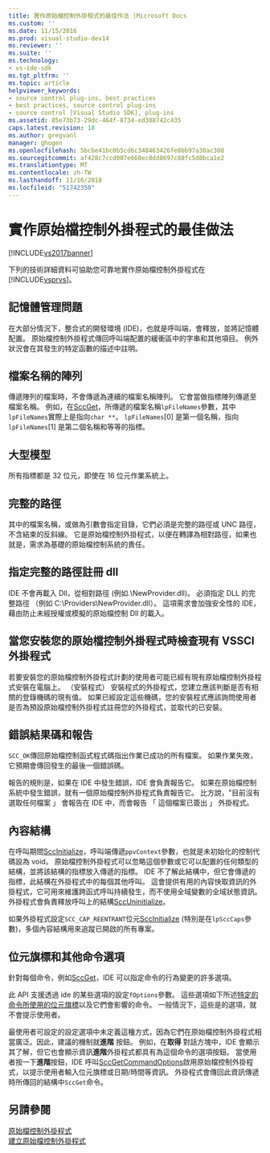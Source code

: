 ```yaml
---
title: 實作原始檔控制外掛程式的最佳作法 |Microsoft Docs
ms.custom: ''
ms.date: 11/15/2016
ms.prod: visual-studio-dev14
ms.reviewer: ''
ms.suite: ''
ms.technology:
- vs-ide-sdk
ms.tgt_pltfrm: ''
ms.topic: article
helpviewer_keywords:
- source control plug-ins, best practices
- best practices, source control plug-ins
- source control [Visual Studio SDK], plug-ins
ms.assetid: 85e73b73-29dc-464f-8734-ed308742c435
caps.latest.revision: 18
ms.author: gregvanl
manager: ghogen
ms.openlocfilehash: 5bcbe41bc0b5cd6c348463426fe8bb97a38ac308
ms.sourcegitcommit: af428c7ccd007e668ec0dd8697c88fc5d8bca1e2
ms.translationtype: MT
ms.contentlocale: zh-TW
ms.lasthandoff: 11/16/2018
ms.locfileid: "51742350"
---
```

# <a name="best-practices-for-implementing-a-source-control-plug-in"></a>實作原始檔控制外掛程式的最佳做法
[!INCLUDE[vs2017banner](../includes/vs2017banner.md)]

下列的技術詳細資料可協助您可靠地實作原始檔控制外掛程式在[!INCLUDE[vsprvs](../includes/vsprvs-md.md)]。  
  
## <a name="memory-management-issues"></a>記憶體管理問題  
 在大部分情況下，整合式的開發環境 (IDE)，也就是呼叫端，會釋放，並將記憶體配置。 原始檔控制外掛程式傳回呼叫端配置的緩衝區中的字串和其他項目。 例外狀況會在其發生的特定函數的描述中註明。  
  
## <a name="arrays-of-file-names"></a>檔案名稱的陣列  
 傳遞陣列的檔案時，不會傳遞為連續的檔案名稱陣列。 它會當做指標陣列傳遞至檔案名稱。 例如，在[SccGet](../extensibility/sccget-function.md)，所傳遞的檔案名稱`lpFileNames`參數，其中`lpFileNames`實際上是指向`char **`。 `lpFileNames`[0] 是第一個名稱，指向`lpFileNames`[1] 是第二個名稱和等等的指標。  
  
## <a name="large-model"></a>大型模型  
 所有指標都是 32 位元，即使在 16 位元作業系統上。  
  
## <a name="fully-qualified-paths"></a>完整的路徑  
 其中的檔案名稱，或做為引數會指定目錄，它們必須是完整的路徑或 UNC 路徑，不含結束的反斜線。 它是原始檔控制外掛程式，以便在轉譯為相對路徑，如果也就是，需求為基礎的原始檔控制系統的責任。  
  
## <a name="specify-a-fully-qualified-path-for-the-registered-dll"></a>指定完整的路徑註冊 dll  
 IDE 不會再載入 Dll，從相對路徑 (例如.\NewProvider.dll)。 必須指定 DLL 的完整路徑 （例如 C:\Providers\NewProvider.dll）。 這項需求會加強安全性的 IDE，藉由防止未經授權或模擬的原始檔控制 Dll 的載入。  
  
## <a name="check-for-an-existing-vssci-plug-in-when-you-install-your-source-control-plug-in"></a>當您安裝您的原始檔控制外掛程式時檢查現有 VSSCI 外掛程式  
 若要安裝您的原始檔控制外掛程式計劃的使用者可能已經有現有原始檔控制外掛程式安裝在電腦上。 （安裝程式） 安裝程式的外掛程式，您建立應該判斷是否有相關的登錄機碼的現有值。 如果已經設定這些機碼，您的安裝程式應該詢問使用者是否為預設原始檔控制外掛程式註冊您的外掛程式，並取代的已安裝。  
  
## <a name="error-result-codes-and-reporting"></a>錯誤結果碼和報告  
 `SCC_OK`傳回原始檔控制函式程式碼指出作業已成功的所有檔案。 如果作業失敗，它預期會傳回發生的最後一個錯誤碼。  
  
 報告的規則是，如果在 IDE 中發生錯誤，IDE 會負責報告它。 如果在原始檔控制系統中發生錯誤，就有一個原始檔控制外掛程式負責報告它。 比方說，"目前沒有選取任何檔案 」 會報告在 IDE 中，而會報告 「 這個檔案已簽出 」 外掛程式。  
  
## <a name="the-context-structure"></a>內容結構  
 在呼叫期間[SccInitialize](../extensibility/sccinitialize-function.md)，呼叫端傳遞`ppvContext`參數，也就是未初始化的控制代碼設為 void。 原始檔控制外掛程式可以忽略這個參數或它可以配置的任何類型的結構，並將該結構的指標放入傳遞的指標。 IDE 不了解此結構中，但它會傳遞的指標，此結構在外掛程式中的每個其他呼叫。 這會提供有用的內容快取資訊的外掛程式，它可用來維護跨函式呼叫持續發生，而不使用全域變數的全域狀態資訊。 外掛程式會負責釋放呼叫上的結構[SccUninitialize](../extensibility/sccuninitialize-function.md)。  
  
 如果外掛程式設定`SCC_CAP_REENTRANT`位元[SccInitialize](../extensibility/sccinitialize-function.md) (特別是在`lpSccCaps`參數)，多個內容結構用來追蹤已開啟的所有專案。  
  
## <a name="bitflags-and-other-command-options"></a>位元旗標和其他命令選項  
 針對每個命令，例如[SccGet](../extensibility/sccget-function.md)，IDE 可以指定命令的行為變更的許多選項。  
  
 此 API 支援透過 ide 的某些選項的設定`fOptions`參數。 這些選項如下所述[特定的命令所使用的位元旗標](../extensibility/bitflags-used-by-specific-commands.md)以及它們會影響的命令。 一般情況下，這些是的選項，就不會提示使用者。  
  
 最使用者可設定的設定選項中未定義這種方式，因為它們在原始檔控制外掛程式相當廣泛。因此，建議的機制就**進階** 按鈕。 例如，在**取得** 對話方塊中，IDE 會顯示其了解，但它也會顯示資訊**進階**外掛程式都具有為這個命令的選項按鈕。 當使用者按一下**進階**按鈕，IDE 呼叫[SccGetCommandOptions](../extensibility/sccgetcommandoptions-function.md)啟用原始檔控制外掛程式，以提示使用者輸入位元旗標或日期/時間等資訊。 外掛程式會傳回此資訊傳遞時所傳回的結構中`SccGet`命令。  
  
## <a name="see-also"></a>另請參閱  
 [原始檔控制外掛程式](../extensibility/source-control-plug-ins.md)   
 [建立原始檔控制外掛程式](../extensibility/internals/creating-a-source-control-plug-in.md)

